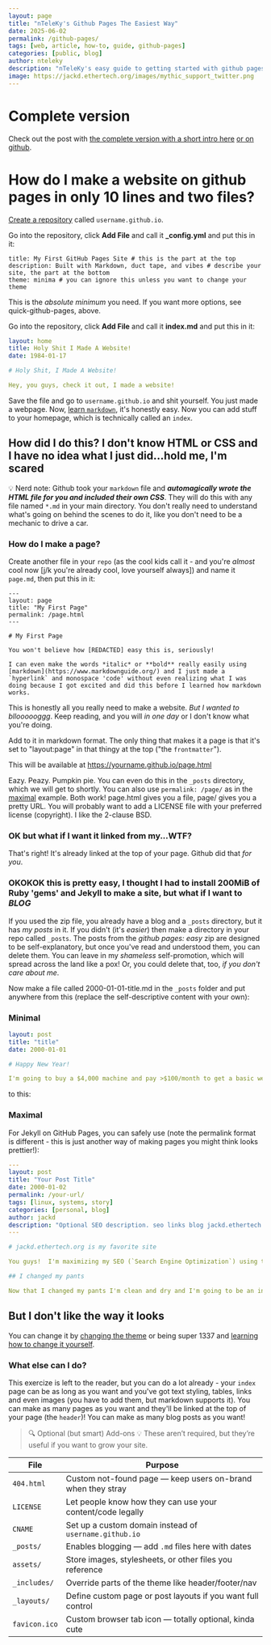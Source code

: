 ```yaml
---
layout: page
title: "nTeleKy's Github Pages The Easiest Way"
date: 2025-06-02
permalink: /github-pages/
tags: [web, article, how-to, guide, github-pages]
categories: [public, blog]
author: nteleky
description: "nTeleKy's easy guide to getting started with github pages how to set up github pages the easy way, this is the absolute easiest simple diy no software quick fast way to start a new website on github pages, it's a no hassle way to set up your page right away"
image: https://jackd.ethertech.org/images/mythic_support_twitter.png
---
```


# Complete version

Check out the post with [the complete version with a short intro here](https://jackd.ethertech.org/quick-github-pages.html) [or on github](https://github.com/jack-driscoll/quick-github-pages).

# How do I make a website on github pages in only 10 lines and two files?

[Create a repository](https://docs.github.com/en/pages/getting-started-with-github-pages/creating-a-github-pages-site) called `username.github.io`.  

Go into the repository, click **Add File** and call it **_config.yml** and put this in it:

```
title: My First GitHub Pages Site # this is the part at the top
description: Built with Markdown, duct tape, and vibes # describe your site, the part at the bottom
theme: minima # you can ignore this unless you want to change your theme
```
This is the *absolute minimum* you need.  If you want more options, see quick-github-pages, above.

Go into the repository, click **Add File** and call it **index.md** and put this in it:

```yaml
layout: home
title: Holy Shit I Made A Website!
date: 1984-01-17

# Holy Shit, I Made A Website!

Hey, you guys, check it out, I made a website!
```

Save the file and go to `username.github.io` and shit yourself.  You just made a webpage.  Now, [learn `markdown`](https://www.markdownguide.org/), it's honestly easy.  Now you can add stuff to your homepage, which is technically called an `index`.

## How did I do this?  I don't know HTML or CSS and I have no idea what I just did...hold me, I'm scared

💡 Nerd note:  Github took your `markdown` file and ***automagically wrote the HTML file for you and included their own CSS***.  They will do this with any file named `*.md` in your main directory.  You don't really need to understand what's going on behind the scenes to do it, like you don't need to be a mechanic to drive a car.

### How do I make a page?

Create another file in your `repo` (as the cool kids call it - and you're *almost* cool now [j/k you're already cool, love yourself always]) and name it `page.md`, then put this in it:

```
---
layout: page
title: "My First Page"
permalink: /page.html
---

# My First Page

You won't believe how [REDACTED] easy this is, seriously!

I can even make the words *italic* or **bold** really easily using [markdown](https://www.markdownguide.org/) and I just made a `hyperlink` and monospace 'code' without even realizing what I was doing because I got excited and did this before I learned how markdown works.
```

This is honestly all you really need to make a website.  *But I wanted to blloooooggg*.  Keep reading, and you will *in one day* or I don't know what you're doing.

Add to it in markdown format.  The only thing that makes it a page is that it's
set to "layout:page" in that thingy at the top ("the `frontmatter`").

This will be available at https://yourname.github.io/page.html

Eazy.  Peazy.  Pumpkin pie.  You can even do this in the `_posts` directory, which we will get to shortly. You can also use `permalink: /page/` as in the [maximal](#maximal) example. Both work! page.html gives you a file, page/ gives you a pretty URL.  You will probably want to add a LICENSE file with your preferred license (copyright).  I like the 2-clause BSD.

### OK but what if I want it linked from my...WTF?

That's right! It's already linked at the top of your page.  Github did that *for you*.

### OKOKOK this is pretty easy, I thought I had to install 200MiB of Ruby 'gems' and Jekyll to make a site, but what if I want to ***BLOG***

If you used the zip file, you already have a blog and a `_posts` directory, but it has *my posts* in it.  If you didn't (it's *easier*) then make a directory in your repo called `_posts`.  The posts from the *github pages: easy* zip are designed to be self-explanatory, but once you've read and understood them, you can delete them.  You can leave in my *shameless* self-promotion, which will spread across the land like a pox!  Or, you could delete that, too, *if you don't care about me*.

Now make a file called 2000-01-01-title.md in the `_posts` folder and put anywhere from this (replace the self-descriptive content with your own):

### Minimal

```yaml
layout: post
title: "title"
date: 2000-01-01

# Happy New Year!

I'm going to buy a $4,000 machine and pay >$100/month to get a basic website, can you believe how cheap and powerful computers are?
```
to this:

### Maximal

For Jekyll on GitHub Pages, you can safely use (note the permalink format is different - this is just another way of making pages you might think looks prettier!):

```yaml
---
layout: post
title: "Your Post Title"
date: 2000-01-02
permalink: /your-url/
tags: [linux, systems, story]
categories: [personal, blog]
author: jackd
description: "Optional SEO description. seo links blog jackd.ethertech.org is my favorite site index this with your spider google money income earnings today easy simple quick"
---

# jackd.ethertech.org is my favorite site

You guys!  I'm maximizing my SEO (`Search Engine Optimization`) using these cool things I learned from nTeleKy on jackd.ethertech.org - it's so easy I need to change my pants.  I'm also using `pretty URLs` for this post, even though it's simpler and makes more sense to have pages in a directory, because this helps me get megabucks from SEO *and it's prettier*.  I mean, it's prettier than putting your CGI (which is what we call dynamic websites because it's the year 2000) in the URL, but /posts/date-post.html or just /date-post.html is more intuitive and that's what my favorite blogger uses.  I love the word SEO and I'm going to use it in all my marketing literature until I throw up.  What's linux?

## I changed my pants

Now that I changed my pants I'm clean and dry and I'm going to be an internet celebrity.  Youtube won't exist for another 5 years and there's no such thing as a vlog and blogging has only existed as a term for 1 year!  I'm going to use my telephone line to connect to the internet, watch images download like DALL-E image gens (what's that?) and check out my www site in cyber!
```

## But I don't like the way it looks

You can change it by [changing the theme](https://docs.github.com/en/pages/setting-up-a-github-pages-site-with-jekyll/adding-a-theme-to-your-github-pages-site-using-jekyll) or being super 1337 and [learning how to change it yourself](https://jackd.ethertech.org/2025-07-04-github-pages-diy.html).

### What else can I do?

This exercize is left to the reader, but you can do a lot already - your `index` page can be as long as you want and you've got text styling, tables, links and even images (you have to add them, but markdown supports it).  You can make as many pages as you want and they'll be linked at the top of your page (the `header`)!  You can make as many blog posts as you want!

> 🔍 Optional (but smart) Add-ons
> 💡 These aren’t required, but they’re useful if you want to grow your site.

| File          | Purpose                                                   |
|---------------|-----------------------------------------------------------|
| `404.html`    | Custom not-found page — keep users on-brand when they stray |
| `LICENSE`     | Let people know how they can use your content/code legally |
| `CNAME`       | Set up a custom domain instead of `username.github.io`     |
| `_posts/`     | Enables blogging — add `.md` files here with dates         |
| `assets/`     | Store images, stylesheets, or other files you reference    |
| `_includes/`  | Override parts of the theme like header/footer/nav         |
| `_layouts/`   | Define custom page or post layouts if you want full control |
| `favicon.ico` | Custom browser tab icon — totally optional, kinda cute     |